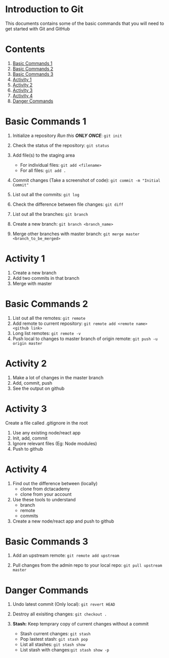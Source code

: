 # Introduction to Git

This documents contains some of the basic commands that you will need to get started with Git and GitHub

# Contents
1. [Basic Commands 1](#basic-commands-1)
2. [Basic Commands 2](#basic-commands-2)
3. [Basic Commands 3](#basic-commands-3)
4. [Activity 1](#activity-1)
5. [Activity 2](#activity-2)
6. [Activity 3](#activity-3)
7. [Activity 4](#activity-4)
8. [Danger Commands](#danger-commands)

# Basic Commands 1

1. Initialize a repository *Run this **ONLY ONCE***: 
```git init```

2. Check the status of the repository: 
```git status```

3. Add file(s) to the staging area
    * For individual files: ```git add <filename>``` 
    * For all files: ```git add .```

4. Commit changes (Take a screenshot of code): 
```git commit -m "Initial Commit"```

5. List out all the commits: 
```git log```

6. Check the difference between file changes: 
```git diff```

7. List out all the branches: 
```git branch```

8. Create a new branch: 
```git branch <branch_name>```

9. Merge other branches with master branch: 
```git merge master <branch_to_be_merged>```

# Activity 1

1. Create a new branch
2. Add two commits in that branch
3. Merge with master

# Basic Commands 2

1. List out all the remotes: ```git remote```
2. Add remote to current repository: 
```git remote add <remote name> <github link>```
3. Long list remotes:
```git remote -v```
4. Push local to changes to master branch of origin remote: ```git push -u origin master```

# Activity 2

1. Make a lot of changes in the master branch
2. Add, commit, push 
3. See the output on github

# Activity 3

Create a file called .gitignore in the root

1. Use any existing node/react app
2. Init, add, commit
3. Ignore relevant files (Eg: Node modules)
4. Push to github

# Activity 4

1. Find out the difference between (locally)
    * clone from dctacademy
    * clone from your account
2. Use these tools to understand
    * branch
    * remote
    * commits
3. Create a new node/react app and push to github

# Basic Commands 3

1. Add an upstream remote: ```git remote add upstream ```<admin-repo-link> 

2. Pull changes from the admin repo to your local repo: 
```git pull upstream master```

# Danger Commands

1. Undo latest commit (Only local): 
```git revert HEAD```

2. Destroy all exisiting changes: 
```git checkout .```

3. **Stash:** Keep temprary copy of current changes without a commit
    * Stash current changes: ```git stash```
    * Pop lastest stash: ```git stash pop```
    * List all stashes: ```git stash show```
    * List stash with changes:```git stash show -p```
